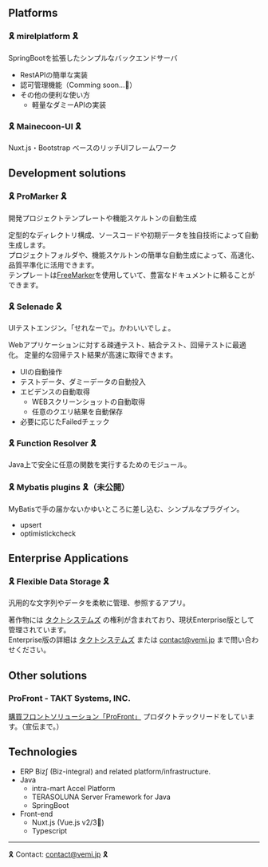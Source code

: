 ## Platforms

### 🎗 mirelplatform 🎗

SpringBootを拡張したシンプルなバックエンドサーバ

- RestAPIの簡単な実装
- 認可管理機能（Comming soon...🚧）
- その他の便利な使い方
  - 軽量なダミーAPIの実装

### 🎗 Mainecoon-UI 🎗

Nuxt.js・Bootstrap ベースのリッチUIフレームワーク

## Development solutions

### 🎗 ProMarker 🎗

開発プロジェクトテンプレートや機能スケルトンの自動生成

定型的なディレクトリ構成、ソースコードや初期データを独自技術によって自動生成します。  
プロジェクトフォルダや、機能スケルトンの簡単な自動生成によって、高速化、品質平準化に活用できます。  
テンプレートは[FreeMarker](https://freemarker.apache.org/)を使用していて、豊富なドキュメントに頼ることができます。  

### 🎗 Selenade 🎗

UIテストエンジン。「せれなーで」。かわいいでしょ。

Webアプリケーションに対する疎通テスト、結合テスト、回帰テストに最適化。
定量的な回帰テスト結果が高速に取得できます。

- UIの自動操作
- テストデータ、ダミーデータの自動投入
- エビデンスの自動取得
  - WEBスクリーンショットの自動取得
  - 任意のクエリ結果を自動保存
- 必要に応じたFailedチェック

### 🎗 Function Resolver 🎗

Java上で安全に任意の関数を実行するためのモジュール。

### 🎗 Mybatis plugins 🎗（未公開）

MyBatisで手の届かないかゆいところに差し込む、シンプルなプラグイン。

- upsert
- optimistickcheck

## Enterprise Applications

### 🎗 Flexible Data Storage 🎗

汎用的な文字列やデータを柔軟に管理、参照するアプリ。

著作物には [タクトシステムズ](https://www.takt.co.jp/) の権利が含まれており、現状Enterprise版として管理されています。  
Enterprise版の詳細は [タクトシステムズ](https://www.takt.co.jp/) または contact@vemi.jp まで問い合わせください。  

## Other solutions

### ProFront - TAKT Systems, INC.

[購買フロントソリューション「ProFront」](https://www.takt.co.jp/services/profront/) プロダクトテックリードをしています。（宣伝まで。）


## Technologies

- ERP Biz∫ (Biz-integral) and related platform/infrastructure.
- Java
  - intra-mart Accel Platform
  - TERASOLUNA Server Framework for Java
  - SpringBoot
- Front-end
  - Nuxt.js (Vue.js v2/3🌱)
  - Typescript

---

🎗 Contact: contact@vemi.jp 🎗

<!--
**vemic/vemic** is a ✨ _special_ ✨ repository because its `README.md` (this file) appears on your GitHub profile.

Here are some ideas to get you started:

- 🔭 I’m currently working on ...
- 🌱 I’m currently learning ...
- 👯 I’m looking to collaborate on ...
- 🤔 I’m looking for help with ...
- 💬 Ask me about ...
- 📫 How to reach me: ...
- 😄 Pronouns: ...
- ⚡ Fun fact: ...
-->
